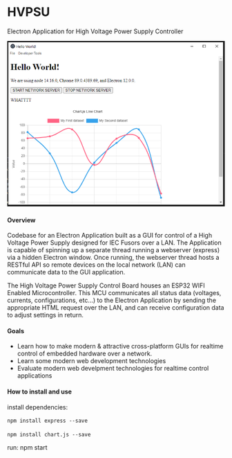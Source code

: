# HVPSU
Electron Application for High Voltage Power Supply Controller

<p align="center">
<img width="800px" src="https://raw.githubusercontent.com/coyt/HVPSU/main/images/softwarescreencap1.PNG"/>
</p>

#### Overview

Codebase for an Electron Application built as a GUI for control of a High Voltage Power Supply designed for IEC Fusors over a LAN. The Application is capable of spinning up a separate thread running a webserver (express) via a hidden Electron window. Once running, the webserver thread hosts a RESTful API so remote devices on the local network (LAN) can communicate data to the GUI application. 

The High Voltage Power Supply Control Board houses an ESP32 WIFI Enabled Microcontroller. This MCU communicates all status data (voltages, currents, configurations, etc...) to the Electron Application by sending the appropriate HTML request over the LAN, and can receive configuration data to adjust settings in return. 

#### Goals
* Learn how to make modern & attractive cross-platform GUIs for realtime control of embedded hardware over a network. 
* Learn some modern web development technologies
* Evaluate modern web develpment technologies for realtime control applications 

#### How to install and use

install dependencies:

    npm install express --save
    
    npm install chart.js --save

run:
    npm start